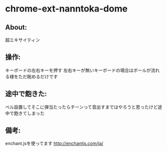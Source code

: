 chrome-ext-nanntoka-dome
========

About:
--------
超エキサイティン

操作:
--------
キーボードの左右キーを押す
左右キーが無いキーボードの場合はボールが流れる様をただ眺めるだけです

途中で飽きた:
--------
ベル設置してそこに弾当たったらチーンって音出すまではやろうと思ったけど途中で飽きてしまった

備考:
--------
enchant.jsを使ってます
http://enchantjs.com/ja/

